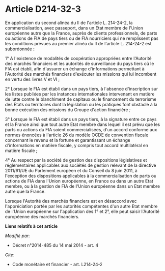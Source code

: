 # Article D214-32-3

En application du second alinéa du II de l'article L. 214-24-2, la commercialisation, avec passeport, dans un Etat membre de
l'Union européenne autre que la France, auprès de clients professionnels, de parts ou actions de FIA de pays tiers ou de FIA
nourriciers qui ne remplissent pas les conditions prévues au premier alinéa du II de l'article L. 214-24-2 est subordonnée : 

1° A l'existence de modalités de coopération appropriées entre l'Autorité des marchés financiers et les autorités de
surveillance du pays tiers où le FIA est établi, afin d'assurer un échange d'informations permettant à l'Autorité des marchés
financiers d'exécuter les missions qui lui incombent en vertu des livres V et VI ; 

2° Lorsque le FIA est établi dans un pays tiers, à l'absence d'inscription sur les listes publiées par les instances
internationales intervenant en matière de lutte contre le blanchiment de capitaux ou le financement du terrorisme des Etats
ou territoires dont la législation ou les pratiques font obstacle à la bonne exécution des missions du Groupe d'action
financière ; 

3° Lorsque le FIA est établi dans un pays tiers, à la signature entre ce pays et la France ainsi que tout autre Etat membre
dans lequel il est prévu que les parts ou actions du FIA soient commercialisées, d'un accord conforme aux normes énoncées à
l'article 26 du modèle OCDE de convention fiscale concernant le revenu et la fortune et garantissant un échange
d'informations en matière fiscale, y compris tout accord multilatéral en matière fiscale ;

4° Au respect par la société de gestion des dispositions législatives et réglementaires applicables aux sociétés de gestion
relevant de la directive 2011/61/UE du Parlement européen et du Conseil du 8 juin 2011, à l'exception des dispositions
applicables à la commercialisation de parts ou actions de FIA dans l'Union européenne, en France ou dans un autre Etat
membre, ou à la gestion de FIA de l'Union européenne dans un Etat membre autre que la France.  

Lorsque l'Autorité des marchés financiers est en désaccord avec l'appréciation portée par les autorités compétentes d'un
autre Etat membre de l'Union européenne sur l'application des 1° et 2°, elle peut saisir l'Autorité européenne des marchés
financiers.

**Liens relatifs à cet article**

_Modifié par_:

  - Décret n°2014-485 du 14 mai 2014 - art. 4

_Cite_:

  - Code monétaire et financier - art. L214-24-2
